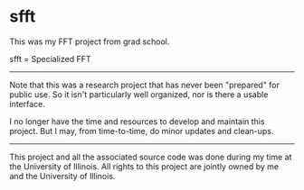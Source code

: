sfft
====

This was my FFT project from grad school.

sfft = Specialized FFT

-----

Note that this was a research project that has never been "prepared" for public use.
So it isn't particularly well organized, nor is there a usable interface.

I no longer have the time and resources to develop and maintain this project.
But I may, from time-to-time, do minor updates and clean-ups.

-----

This project and all the associated source code was done during my time at the University of Illinois.
All rights to this project are jointly owned by me and the University of Illinois.
